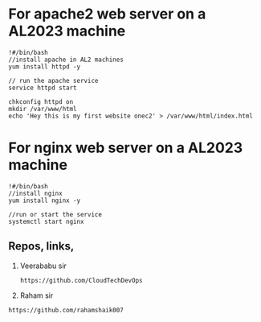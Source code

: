 
# For apache2 web server on a AL2023 machine
```
!#/bin/bash
//install apache in AL2 machines
yum install httpd -y

// run the apache service
service httpd start

chkconfig httpd on
mkdir /var/www/html
echo 'Hey this is my first website onec2' > /var/www/html/index.html
```


# For nginx web server on a AL2023 machine
```
!#/bin/bash
//install nginx
yum install nginx -y

//run or start the service
systemctl start nginx
```

## Repos, links, 
1. Veerababu sir
   ```
   https://github.com/CloudTechDevOps
   ```

2. Raham sir
  ```
  https://github.com/rahamshaik007
```

